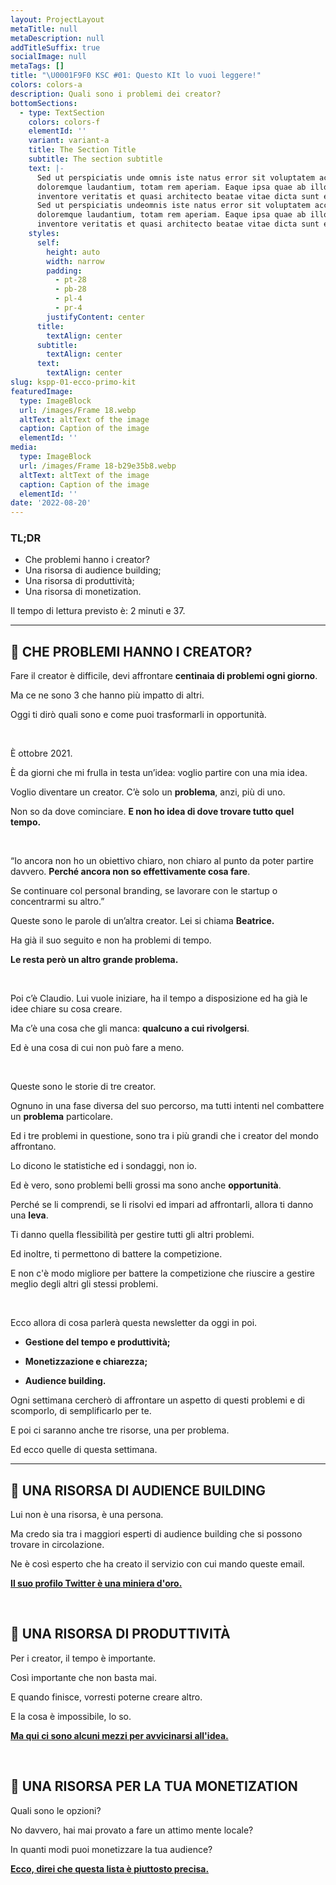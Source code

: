 ```yaml
---
layout: ProjectLayout
metaTitle: null
metaDescription: null
addTitleSuffix: true
socialImage: null
metaTags: []
title: "\U0001F9F0 KSC #01: Questo KIt lo vuoi leggere!"
colors: colors-a
description: Quali sono i problemi dei creator?
bottomSections:
  - type: TextSection
    colors: colors-f
    elementId: ''
    variant: variant-a
    title: The Section Title
    subtitle: The section subtitle
    text: |-
      Sed ut perspiciatis unde omnis iste natus error sit voluptatem accusantium
      doloremque laudantium, totam rem aperiam. Eaque ipsa quae ab illo
      inventore veritatis et quasi architecto beatae vitae dicta sunt explicabo.
      Sed ut perspiciatis undeomnis iste natus error sit voluptatem accusantium
      doloremque laudantium, totam rem aperiam. Eaque ipsa quae ab illo
      inventore veritatis et quasi architecto beatae vitae dicta sunt explicabo.
    styles:
      self:
        height: auto
        width: narrow
        padding:
          - pt-28
          - pb-28
          - pl-4
          - pr-4
        justifyContent: center
      title:
        textAlign: center
      subtitle:
        textAlign: center
      text:
        textAlign: center
slug: kspp-01-ecco-primo-kit
featuredImage:
  type: ImageBlock
  url: /images/Frame 18.webp
  altText: altText of the image
  caption: Caption of the image
  elementId: ''
media:
  type: ImageBlock
  url: /images/Frame 18-b29e35b8.webp
  altText: altText of the image
  caption: Caption of the image
  elementId: ''
date: '2022-08-20'
---
```

### TL;DR

*   Che problemi hanno i creator?
*   Una risorsa di audience building;
*   Una risorsa di produttività;
*   Una risorsa di monetization.

Il tempo di lettura previsto è: 2 minuti e 37.

***

## 📝 **CHE PROBLEMI HANNO I CREATOR?**

Fare il creator è difficile, devi affrontare **centinaia di problemi ogni giorno**.

Ma ce ne sono 3 che hanno più impatto di altri.

Oggi ti dirò quali sono e come puoi trasformarli in opportunità.

​

È ottobre 2021.

È da giorni che mi frulla in testa un’idea: voglio partire con una mia idea.

Voglio diventare un creator. C’è solo un **problema**, anzi, più di uno.

Non so da dove cominciare. **E non ho idea di dove trovare tutto quel tempo.**

​

“Io ancora non ho un obiettivo chiaro, non chiaro al punto da poter partire davvero. **Perché ancora non so effettivamente cosa fare**.

Se continuare col personal branding, se lavorare con le startup o concentrarmi su altro.”

Queste sono le parole di un’altra creator. Lei si chiama **Beatrice.**

Ha già il suo seguito e non ha problemi di tempo.

**Le resta però un altro grande problema.**

**​**

Poi c’è Claudio. Lui vuole iniziare, ha il tempo a disposizione ed ha già le idee chiare su cosa creare.

Ma c’è una cosa che gli manca: **qualcuno a cui rivolgersi**.

Ed è una cosa di cui non può fare a meno.

​

Queste sono le storie di tre creator.

Ognuno in una fase diversa del suo percorso, ma tutti intenti nel combattere un **problema** particolare.

Ed i tre problemi in questione, sono tra i più grandi che i creator del mondo affrontano.

Lo dicono le statistiche ed i sondaggi, non io.

Ed è vero, sono problemi belli grossi ma sono anche **opportunità**.

Perché se li comprendi, se li risolvi ed impari ad affrontarli, allora ti danno una **leva**.

Ti danno quella flessibilità per gestire tutti gli altri problemi.

Ed inoltre, ti permettono di battere la competizione.

E non c'è modo migliore per battere la competizione che riuscire a gestire meglio degli altri gli stessi problemi.

​

Ecco allora di cosa parlerà questa newsletter da oggi in poi.

*   **Gestione del tempo e produttività;**

*   **Monetizzazione e chiarezza;**

*   **Audience building.**

Ogni settimana cercherò di affrontare un aspetto di questi problemi e di scomporlo, di semplificarlo per te.

E poi ci saranno anche tre risorse, una per problema.

Ed ecco quelle di questa settimana.


***


## 👥 **UNA RISORSA DI AUDIENCE BUILDING**

Lui non è una risorsa, è una persona.

Ma credo sia tra i maggiori esperti di audience building che si possono trovare in circolazione.

Ne è così esperto che ha creato il servizio con cui mando queste email.

**​**[**Il suo profilo Twitter è una miniera d'oro.**](https://twitter.com/nathanbarry)**​**

​

## 🚀 **UNA RISORSA DI PRODUTTIVITÀ**

Per i creator, il tempo è importante.

Così importante che non basta mai.

E quando finisce, vorresti poterne creare altro.

E la cosa è impossibile, lo so.

**​**[**Ma qui ci sono alcuni mezzi per avvicinarsi all'idea.**](https://hbr.org/2020/04/productivity-skills-to-help-you-gain-time-back?ref=refind)**​**

​

## 💸 **UNA RISORSA PER LA TUA MONETIZATION**

Quali sono le opzioni?

No davvero, hai mai provato a fare un attimo mente locale?

In quanti modi puoi monetizzare la tua audience?

**​**[**Ecco, direi che questa lista è piuttosto precisa.**](https://www.podia.com/articles/how-to-monetize-your-audience)
